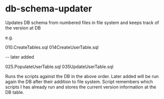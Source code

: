 # db-schema-updater
Updates DB schema from numbered files in file system and keeps track of the version at DB

e.g.

010.CreateTables.sql
014CreateUserTable.sql

-- later added

025.PopulateUserTable.sql
035UpdateUserTable.sql

Runs the scripts against the DB in the above order. Later added will be run again the DB after their addition to file system.
Script remembers which scripts I has already run and stores the current version information at the DB table.
